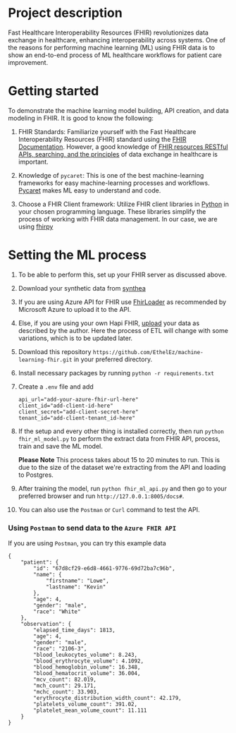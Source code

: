 # Project description
Fast Healthcare Interoperability Resources (FHIR) revolutionizes data exchange in healthcare, enhancing interoperability across systems. One of the reasons for performing machine learning (ML) using FHIR data is to show an end-to-end process of ML healthcare workflows for patient care improvement.

# Getting started
To demonstrate the machine learning model building, API creation, and data modeling in FHIR. It is good to know the following:
1. FHIR Standards:
Familiarize yourself with the Fast Healthcare Interoperability Resources (FHIR) standard using the [FHIR Documentation](https://fhir-ru.github.io/documentation.html). However, a good knowledge of [FHIR resources RESTful APIs, searching, and the principles](https://fhir-ru.github.io/search.html) of data exchange in healthcare is important.

2. Knowledge of `pycaret`:
This is one of the best machine-learning frameworks for easy machine-learning processes and workflows. [Pycaret](https://pycaret.gitbook.io/docs/get-started/installation) makes ML easy to understand and code.
4. Choose a FHIR Client framework:
Utilize FHIR client libraries in [Python](https://docs.smarthealthit.org/client-py/) in your chosen programming language. These libraries simplify the process of working with FHIR data management. In our case, we are using [fhirpy](https://github.com/beda-software/fhir-py#readme)

# Setting the ML process
1. To be able to perform this, set up your FHIR server as discussed above.
2. Download your synthetic data from [synthea](https://mitre.box.com/shared/static/ydmcj2kpwzoyt6zndx4yfz163hfvyhd0.zip)
3. If you are using Azure API for FHIR use [FhirLoader](https://github.com/hansenms/FhirLoader) as recommended by Microsoft Azure to upload it to the API.
4. Else, if you are using your own Hapi FHIR, [upload](https://rajvansia.com/synthea-hapi-fhir.html) your data as described by the author.
     Here the process of ETL will change with some variations, which is to be updated later.
5. Download this repository `https://github.com/EthelEz/machine-learning-fhir.git` in your preferred directory.
6. Install necessary packages by running `python -r requirements.txt`
7. Create a `.env` file and add
     ```
     api_url="add-your-azure-fhir-url-here"
     client_id="add-client-id-here"
     client_secret="add-client-secret-here"
     tenant_id="add-client-tenant_id-here"
     ```
10. If the setup and every other thing is installed correctly, then run `python fhir_ml_model.py` to perform the extract data from FHIR API, process, train and save the ML model.
    
      **Please Note** This process takes about 15 to 20 minutes to run. This is due to the size of the dataset we're extracting from the API and loading to Postgres.
11. After training the model, run `python fhir_ml_api.py` and then go to your preferred browser and run `http://127.0.0.1:8005/docs#`.
12. You can also use the `Postman` or `Curl` command to test the API.


### Using `Postman` to send data to the `Azure FHIR API`

If you are using `Postman`, you can try this example data
```
{
    "patient": {
        "id": "67d8cf29-e6d8-4661-9776-69d72ba7c96b",
        "name": {
            "firstname": "Lowe",
            "lastname": "Kevin"
        },
        "age": 4,
        "gender": "male",
        "race": "White"
    },
    "observation": {
        "elapsed_time_days": 1813,
        "age": 4,
        "gender": "male",
        "race": "2106-3",
        "blood_leukocytes_volume": 8.243,
        "blood_erythrocyte_volume": 4.1092,
        "blood_hemoglobin_volume": 16.348,
        "blood_hematocrit_volume": 36.004,
        "mcv_count": 82.019,
        "mch_count": 29.171,
        "mchc_count": 33.903,
        "erythrocyte_distribution_width_count": 42.179,
        "platelets_volume_count": 391.02,
        "platelet_mean_volume_count": 11.111
    }
}
```

